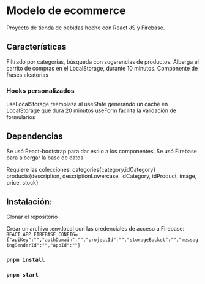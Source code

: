 # Modelo de ecommerce
Proyecto de tienda de bebidas hecho con React JS y Firebase.

## Características
Filtrado por categorías, búsqueda con sugerencias de productos.
Alberga el carrito de compras en el LocalStorage, durante 10 minutos.
Componente de frases aleatorias

### Hooks personalizados
useLocalStorage reemplaza al useState generando un caché en LocalStorage que dura 20 minutos
useForm facilita la validación de formularios

## Dependencias
Se usó React-bootstrap para dar estilo a los componentes.
Se usó Firebase para albergar la base de datos

Requiere las colecciones:
categories{category,idCategory}
products{description, descriptionLowercase, idCategory, idProduct, image, price, stock}

## Instalación:
Clonar el repositorio

Crear un archivo .env.local con las credenciales de acceso a Firebase:
`REACT_APP_FIREBASE_CONFIG={"apiKey":"","authDomain":"","projectId":"","storageBucket":"","messagingSenderId":"","appId":""}`

### `pnpm install`
### `pnpm start`